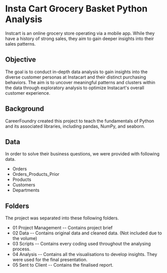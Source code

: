 # Insta Cart Grocery Basket Python Analysis
Instcart is an online grocery store operating via a mobile app. While they have a history of strong sales, they aim to gain deeper insights into their sales patterns.

## Objective
The goal is to conduct in-depth data analysis to gain insights into the diverse customer personas at Instacart and their distinct purchasing behaviors. The aim is to uncover meaningful patterns and clusters within the data through exploratory analysis to optimize Instacart's overall customer experience.

## Background
CareerFoundry created this project to teach the fundamentals of Python and its associated libraries, including pandas, NumPy, and seaborn.

## Data

In order to solve their business questions, we were provided with following data. 

- Orders
- Orders_Products_Prior
- Products
- Customers
- Departments

## Folders

The project was separated into these following folders.
- 01 Project Management
-- Contains project brief 
- 02 Data
-- Contains original data and cleaned data. (Not included due to the volume) 
- 03 Scripts
-- Contains every coding used  throughout the analysing process. 
- 04 Analysis
-- Contains all the visualisations to develop insights. They were used for the final presentation. 
- 05 Sent to Client
-- Contains the finalised report. 
